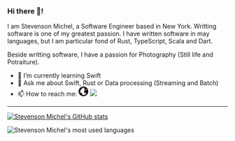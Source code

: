 ### Hi there 👋!

I am Stevenson Michel, a Software Engineer based in New York. Writting software is one of my greatest passion. I have written software in may languages, but I am particular fond of Rust, TypeScript, Scala and Dart.

Beside writting software, I have a passion for Photography (Still life and Potraiture).

- 🌱 I’m currently learning Swift
- 💬 Ask me about Swift, Rust or Data processing (Streaming and Batch)
- 📫 How to reach me: 
  [<img src="https://raw.githubusercontent.com/iconic/open-iconic/master/svg/globe.svg" width="22" />](https://www.stevensonmichel.com/)  [<img src="https://camo.githubusercontent.com/b65faae8871ebbdb99790f2644ea7f3c89800b0c/68747470733a2f2f63646e2e6a7364656c6976722e6e65742f6e706d2f73696d706c652d69636f6e734076332f69636f6e732f6c696e6b6564696e2e737667" width="22" />](https://www.linkedin.com/in/stevensonmichel/)
  
---

[![Stevenson Michel's GitHub stats](https://github-readme-stats.vercel.app/api?username=thoven87)](https://github.com/anuraghazra/github-readme-stats)

![Stevenson Michel's most used languages](https://github-readme-stats.sabesansathananthan.vercel.app/api/top-langs/?username=thoven87&layout=compact&theme=radical)
